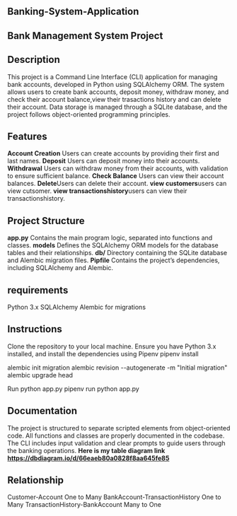 ## Banking-System-Application
## Bank Management System Project
## Description
This project is a Command Line Interface (CLI) application for managing bank accounts, developed in Python using SQLAlchemy ORM. The system allows users to create bank accounts, deposit money, withdraw money, and check their account balance,view their trasactions history and can delete their account. Data storage is managed through a SQLite database, and the project follows object-oriented programming principles.

## Features
**Account Creation** Users can create accounts by providing their first and last names.
**Deposit** Users can deposit money into their accounts.
**Withdrawal** Users can withdraw money from their accounts, with validation to ensure sufficient balance.
**Check Balance** Users can view their account balances.
**Delete**Users can delete their account.
**view customers**users can view cutsomer.
**view transactionshistory**users can view their transactionshistory.
## Project Structure
**app.py** Contains the main program logic, separated into functions and classes.
**models** Defines the SQLAlchemy ORM models for the database tables and their relationships.
**db/** Directory containing the SQLite database and Alembic migration files.
**Pipfile** Contains the project’s dependencies, including SQLAlchemy and Alembic.
## requirements
Python 3.x
SQLAlchemy
Alembic for migrations
## Instructions
Clone the repository to your local machine.
Ensure you have Python 3.x installed, and install the dependencies using Pipenv
pipenv install

alembic init migration
alembic revision --autogenerate -m "Initial migration"
alembic upgrade head

Run  python app.py
pipenv run python app.py

## Documentation
The project is structured to separate scripted elements from object-oriented code. All functions and classes are properly documented in the codebase.
The CLI includes input validation and clear prompts to guide users through the banking operations.
**Here is my table diagram link https://dbdiagram.io/d/66eaeb80a0828f8aa645fe85**
## Relationship
Customer-Account One to Many
BankAccount-TransactionHistory One to Many
TransactionHistory-BankAccount Many to One